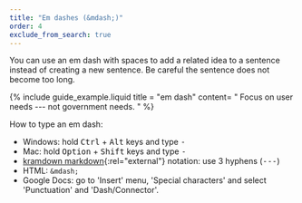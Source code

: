 ```yaml
---
title: "Em dashes (&mdash;)"
order: 4
exclude_from_search: true
---
```


You can use an em dash with spaces to add a related idea to a sentence instead of creating a new sentence. Be careful the sentence does not become too long.

{% include guide_example.liquid
  title = "em dash"
  content= "
Focus on user needs --- not government needs.
"
%}

How to type an em dash:

- Windows: hold <kbd>Ctrl</kbd> + <kbd>Alt</kbd> keys and type <kbd>-</kbd>
- Mac: hold <kbd>Option</kbd> + <kbd>Shift</kbd> keys and type <kbd>-</kbd>
- [kramdown markdown](http://kramdown.gettalong.org/){:rel="external"} notation: use 3 hyphens (<kbd>---</kbd>)
- HTML: `&mdash;`
- Google Docs: go to 'Insert' menu, 'Special characters' and select 'Punctuation' and 'Dash/Connector'.
